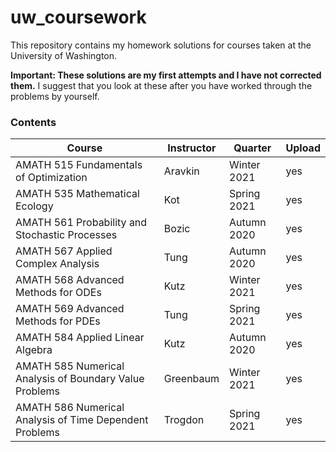 # uw_coursework
This repository contains my homework solutions for courses taken at the University of Washington. 

**Important: These solutions are my first attempts and I have not corrected them.**
I suggest that you look at these after you have worked through the problems by yourself. 

###  Contents
Course | Instructor | Quarter | Upload
-|-|-|-
AMATH 515 Fundamentals of Optimization | Aravkin  | Winter 2021 | yes
AMATH 535 Mathematical Ecology | Kot | Spring 2021 | yes
AMATH 561 Probability and Stochastic Processes | Bozic | Autumn 2020  | yes
AMATH 567 Applied Complex Analysis | Tung  | Autumn 2020  | yes
AMATH 568 Advanced Methods for ODEs | Kutz | Winter 2021  | yes
AMATH 569 Advanced Methods for PDEs | Tung | Spring 2021 | yes
AMATH 584 Applied Linear Algebra | Kutz | Autumn 2020 | yes
AMATH 585 Numerical Analysis of Boundary Value Problems | Greenbaum | Winter 2021 | yes
AMATH 586 Numerical Analysis of Time Dependent Problems | Trogdon | Spring 2021 | yes

